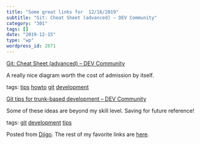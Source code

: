 ```yaml
---
title: "Some great links for  12/16/2019"
subtitle: "Git: Cheat Sheet (advanced) – DEV Community"
category: "301"
tags: []
date: "2019-12-15"
type: "wp"
wordpress_id: 2671
---
```

[Git: Cheat Sheet (advanced) – DEV Community ](https://dev.to/maxpou/git-cheat-sheet-advanced-3a17) 

A really nice diagram worth the cost of admission by itself. 

 tags: [tips](https://www.diigo.com/user/pitosalas/tips) [howto](https://www.diigo.com/user/pitosalas/howto) [git](https://www.diigo.com/user/pitosalas/git) [development](https://www.diigo.com/user/pitosalas/development)

 [Git tips for trunk-based development – DEV Community ](https://dev.to/alediaferia/git-tips-for-trunk-based-development-1i1g) 

Some of these ideas are beyond my skill level. Saving for future reference!

 tags: [git](https://www.diigo.com/user/pitosalas/git) [development](https://www.diigo.com/user/pitosalas/development) [tips](https://www.diigo.com/user/pitosalas/tips)

Posted from [Diigo](https://www.diigo.com). The rest of my favorite links are [here](https://www.diigo.com/user/pitosalas).